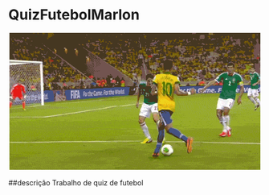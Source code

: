 # QuizFutebolMarlon
<p align="center">
    <img windth="470" src="src/to_readme/daee8b10a8fba04a04560516bc61aded.gif">
    </p>

##descrição
Trabalho de quiz de futebol
